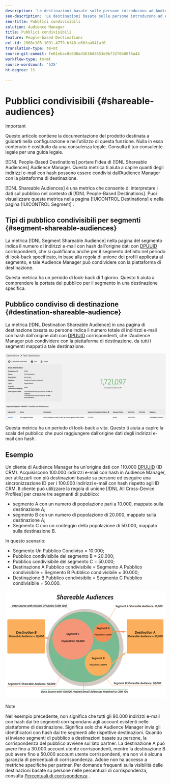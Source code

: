 ```yaml
---
description: 'Le destinazioni basate sulle persone introducono ad Audience Manager la nozione di pubblico condivisibile . Questa metrica ti aiuta a capire quanti degli indirizzi e-mail con hash possono essere condivisi dall’Audience Manager con la piattaforma di destinazione. '
seo-description: 'Le destinazioni basate sulle persone introducono ad Audience Manager la nozione di pubblico condivisibile . Questa metrica ti aiuta a capire quanti degli indirizzi e-mail con hash possono essere condivisi dall’Audience Manager con la piattaforma di destinazione. '
seo-title: Pubblici condivisibili
solution: Audience Manager
title: Pubblici condivisibili
feature: People-based Destinations
exl-id: 2860c105-1091-4779-bf40-e66faa941af0
translation-type: tm+mt
source-git-commit: fe01ebac8c0d0ad3630d3853e0bf32f0b00f6a44
workflow-type: tm+mt
source-wordcount: '525'
ht-degree: 1%

---
```


# Pubblici condivisibili {#shareable-audiences}

>[!IMPORTANT]
>Questo articolo contiene la documentazione del prodotto destinata a guidarti nella configurazione e nell’utilizzo di questa funzione. Nulla in essa contenuto è costituito da una consulenza legale. Consulta il tuo consulente legale per una guida legale.

[!DNL People-Based Destinations] portare l&#39;idea di  [!DNL Shareable Audiences] Audience Manager. Questa metrica ti aiuta a capire quanti degli indirizzi e-mail con hash possono essere condivisi dall’Audience Manager con la piattaforma di destinazione.

[!DNL Shareable Audiences] è una metrica che consente di interpretare i dati sul pubblico nel contesto di  [!DNL People-Based Destinations]. Puoi visualizzare questa metrica nella pagina [!UICONTROL Destinations] e nella pagina [!UICONTROL Segment] .

## Tipi di pubblico condivisibili per segmenti {#segment-shareable-audiences}

La metrica [!DNL Segment Shareable Audience] nella pagina del segmento indica il numero di indirizzi e-mail con hash dall&#39;origine dati con [DPUUID](../../reference/ids-in-aam.md) corrispondenti, che si qualificano anche per il segmento definito nel periodo di look-back specificato, in base alla regola di unione dei profili applicata al segmento, e tale Audience Manager può condividere con la piattaforma di destinazione.

Questa metrica ha un periodo di look-back di 1 giorno. Questo ti aiuta a comprendere la portata del pubblico per il segmento in una destinazione specifica.

## Pubblico condiviso di destinazione {#destination-shareable-audience}

La metrica [!DNL Destination Shareable Audience] in una pagina di destinazione basata su persone indica il numero totale di indirizzi e-mail con hash dall’origine dati con [DPUUID](../../reference/ids-in-aam.md) corrispondenti, che l’Audience Manager può condividere con la piattaforma di destinazione, da tutti i segmenti mappati a tale destinazione.

![tipi di pubblico condivisibili](assets/dest-shareable-audiences.png)

Questa metrica ha un periodo di look-back a vita. Questo ti aiuta a capire la scala del pubblico che puoi raggiungere dall’origine dati degli indirizzi e-mail con hash.

## Esempio

Un cliente di Audience Manager ha un&#39;origine dati con 110.000 [DPUUID](../../reference/ids-in-aam.md) (ID CRM). Acquisiscono 100.000 indirizzi e-mail con hash in Audience Manager, per utilizzarli con più destinazioni basate su persone ed eseguire una sincronizzazione ID per i 100.000 indirizzi e-mail con hash rispetto agli ID CRM. Il cliente può utilizzare la regola di unione [!DNL All Cross-Device Profiles] per creare tre segmenti di pubblico:

* segmento A con un numero di popolazione pari a 10.000, mappato sulla destinazione A;
* segmento B con un numero di popolazione di 20.000, mappato sulla destinazione A;
* Segmento C con un conteggio della popolazione di 50.000, mappato sulla destinazione B.

In questo scenario:

* Segmento Un Pubblico Condiviso = 10.000;
* Pubblico condivisibile del segmento B = 20.000;
* Pubblico condivisibile del segmento C = 50.000;
* Destinazione A Pubblico condivisibile = Segmento A Pubblico condivisibile + Segmento B Pubblico condivisibile = 30.000;
* Destinazione B Pubblico condivisibile = Segmento C Pubblico condivisibile = 50.000.

![diagramma-pubblico-condivisibile](assets/shareable-audiences.png)

>[!NOTE]
>
>Nell’esempio precedente, non significa che tutti gli 80.000 indirizzi e-mail con hash dai tre segmenti corrispondano agli account esistenti nelle piattaforme di destinazione. Significa solo che Audience Manager invia gli identificatori con hash dai tre segmenti alle rispettive destinazioni. Quando si inviano segmenti di pubblico a destinazioni basate su persone, la corrispondenza del pubblico avviene sul lato partner. La destinazione A può avere fino a 30.000 account utente corrispondenti, mentre la destinazione B può avere fino a 50.000 account utente corrispondenti, ma non vi è alcuna garanzia di percentuali di corrispondenza. Adobe non ha accesso a metriche specifiche per partner. Per domande frequenti sulla visibilità delle destinazioni basate su persone nelle percentuali di corrispondenza, consulta [Percentuali di corrispondenza](../../faq/faq-people-based-destinations.md#match-rates) .
